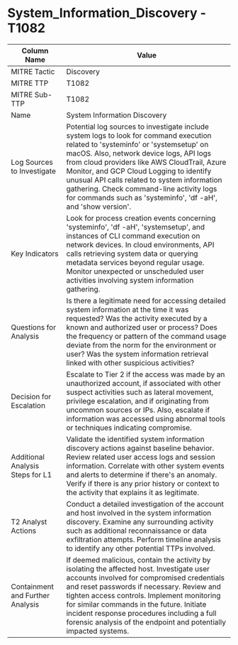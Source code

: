 # System_Information_Discovery - T1082

| Column Name | Value |
|-------------|-------|
| MITRE Tactic | Discovery |
| MITRE TTP | T1082 |
| MITRE Sub-TTP | T1082 |
| Name | System Information Discovery |
| Log Sources to Investigate | Potential log sources to investigate include system logs to look for command execution related to 'systeminfo' or 'systemsetup' on macOS. Also, network device logs, API logs from cloud providers like AWS CloudTrail, Azure Monitor, and GCP Cloud Logging to identify unusual API calls related to system information gathering. Check command-line activity logs for commands such as 'systeminfo', 'df -aH', and 'show version'. |
| Key Indicators | Look for process creation events concerning 'systeminfo', 'df -aH', 'systemsetup', and instances of CLI command execution on network devices. In cloud environments, API calls retrieving system data or querying metadata services beyond regular usage. Monitor unexpected or unscheduled user activities involving system information gathering. |
| Questions for Analysis | Is there a legitimate need for accessing detailed system information at the time it was requested? Was the activity executed by a known and authorized user or process? Does the frequency or pattern of the command usage deviate from the norm for the environment or user? Was the system information retrieval linked with other suspicious activities? |
| Decision for Escalation | Escalate to Tier 2 if the access was made by an unauthorized account, if associated with other suspect activities such as lateral movement, privilege escalation, and if originating from uncommon sources or IPs. Also, escalate if information was accessed using abnormal tools or techniques indicating compromise. |
| Additional Analysis Steps for L1 | Validate the identified system information discovery actions against baseline behavior. Review related user access logs and session information. Correlate with other system events and alerts to determine if there's an anomaly. Verify if there is any prior history or context to the activity that explains it as legitimate. |
| T2 Analyst Actions | Conduct a detailed investigation of the account and host involved in the system information discovery. Examine any surrounding activity such as additional reconnaissance or data exfiltration attempts. Perform timeline analysis to identify any other potential TTPs involved. |
| Containment and Further Analysis | If deemed malicious, contain the activity by isolating the affected host. Investigate user accounts involved for compromised credentials and reset passwords if necessary. Review and tighten access controls. Implement monitoring for similar commands in the future. Initiate incident response procedures including a full forensic analysis of the endpoint and potentially impacted systems. |
